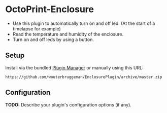 # OctoPrint-Enclosure

- Use this plugin to automatically turn on and off led. (At the start of a timelapse for example)
- Read the temperature and humidity of the enclosure.
- Turn on and off leds by using a button.

## Setup

Install via the bundled [Plugin Manager](https://github.com/foosel/OctoPrint/wiki/Plugin:-Plugin-Manager)
or manually using this URL:

    https://github.com/wouterbruggeman/EnclosurePlugin/archive/master.zip

## Configuration

**TODO:** Describe your plugin's configuration options (if any).
